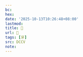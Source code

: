 ```yaml
---
bc:
hex:
date: '2025-10-13T10:26:48+08:00'
lastmod:
title: 􀬘
url: 􀬘
tags: [牙]
src: DCCV
note:
---
```

